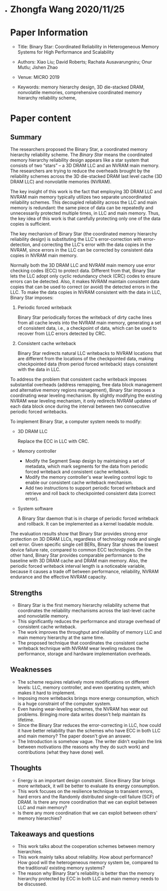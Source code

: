 * # Zhongfa Wang 2020/11/25

  # Paper Information

  * Title: Binary Star: Coordinated Reliability in Heterogeneous Memory Systems for High Performance and Scalability

  * Authors: Xiao Liu; David Roberts; Rachata Ausavarungniru; Onur Mutlu; Jishen Zhao

  * Venue: MICRO 2019
  * Keywords: memory hierarchy design, 3D die-stacked DRAM, nonvolatile memories, comprehensive coordinated memory hierarchy reliability scheme, 

  # Paper content

  ## Summary

  The researchers proposed the Binary Star, a coordinated memory hierarchy reliability scheme. The *Binary Star* means the coordinated memory hierarchy reliability design appears like a star system that consists of two “stars” – a 3D DRAM LLC and an NVRAM main memory. The researchers are trying to reduce the overheads brought by the reliability schemes across the 3D die-stacked DRAM last level cache (3D DRAM LLC) and nonvolatile memories (NVRAM).

  The key insight of this work is the fact that employing 3D DRAM LLC and NVRAM main memory typically utilizes two separate uncoordinated reliability schemes. This decoupled reliability across the LLC and main memory is redundant: the same piece of data can be repeatedly and unnecessarily protected multiple times, in LLC and main memory. Thus, the key idea of this work is that carefully protecting only one of the data copies is sufficient.  

  The key mechanism of Binary Star (the coordinated memory hierarchy reliability design)  is substituting the LLC's error-correction with error-detection, and correcting the LLC's error with the data copies in the NVRAM, since errors in the LLC can be corrected by consistent data copies in NVRAM main memory.

  Normally both the 3D DRAM LLC and NVRAM main memory use error checking codes (ECC) to protect data. Different from that, Binary Star lets the LLC adopt only cyclic redundancy check (CRC) codes to ensure errors can be detected. Also, it makes NVRAM maintain consistent data copies that can be used to correct (or avoid) the detected errors in the LLC. To make the data copies in NVRAM consistent with the data in LLC, Binary Star imposes:

  1. Periodic forced writeback

     Binary Star periodically forces the writeback of dirty cache lines from all cache levels into the NVRAM main memory, generating a set of consistent data, i.e., a checkpoint of data, which can be used to recover from LLC errors detected by CRC.

  2. Consistent cache writeback

     Binary Star redirects natural LLC writebacks to NVRAM locations that are different from the locations of the checkpointed data, making checkpointed data (from period forced writeback) stays consistent with the data in LLC.

  To address the problem that consistent cache writeback imposes substantial overheads (address remapping, free data block management and alternative memory regions management), Binary Star imposes a coordinating wear leveling mechanism. By slightly modifying the existing NVRAM wear leveling mechanism, it only redirects NVRAM updates of each data block once during the interval between two consecutive periodic forced writebacks.

  To implement Binary Star, a computer system needs to modify:

  * 3D DRAM LLC

    Replace the ECC in LLC with CRC.

  * Memory controller

    * Modify the Segment Swap design by maintaining a set of metadata, which mark segments for the data from periodic forced writeback and consistent cache writeback.
    * Modify the memory controller's wear leveling control logic to enable our consistent cache writeback mechanism.
    * Add two instructions to support periodic forced writeback and retrieve and roll back to checkpointed consistent data (correct error).

  * System software

    A Binary Star daemon that is in charge of periodic forced writeback and rollback. It can be implemented as a kernel loadable module.

  The evaluation results show that Binary Star provides strong error protection on 3D DRAM LLCs, regardless of technology node and single cell error. Given specific single cell BERs, Binary Star shows the lowest device failure rate, compared to common ECC technologies. On the other hand, Binary Star provides comparable performance to the baseline with 3D DRAM cache and DRAM main memory. Also, the periodic forced writeback interval length is a noticeable variable, because it causes a trade off between performance, reliability, NVRAM endurance and the effective NVRAM capacity.

  ## Strengths

  * Binary Star is the first memory hierarchy reliability scheme that coordinates the reliability mechanisms across the last-level cache and nonvolatile memory.
  * This significantly reduces the performance and storage overhead of consistent cache writeback.
  * The work improves the throughput and reliability of memory LLC and main memory hierarchy at the same time.
  * The proposed technique that coordinates the consistent cache writeback technique with NVRAM wear leveling reduces the performance, storage and hardware implementation overheads.

  ## Weaknesses

  * The scheme requires relatively more modifications on different levels: LLC, memory controller, and even operating system, which makes it hard to implement.
  * Imposing more writebacks brings more energy consumption, which is a huge constraint of the computer system.
  * Even having wear-leveling schemes, the NVRAM has wear out problems. Bringing more data writes doesn't help maintain its lifetime.
  * Since the Binary Star reduces the error-correcting in LLC, how could it have better reliability than the schemes who have ECC in both LLC and main memory? The paper doesn't give an answer.
  * The Introduction is somehow vague. The writer didn't explain the link between motivations (the reasons why they do such work) and contributions (what they have done) well.

  ## Thoughts

  * Energy is an important design constraint. Since Binary Star brings more writeback, it will be better to evaluate its energy consumption.
  * This work focuses on the resilience technique to transient errors, hard errors and the Randomly distributed single-cell failure (SCF) of DRAM. Is there any more coordination that we can exploit between LLC and main memory?
  * Is there any more coordination that we can exploit between others' memory hierarchies?

  ## Takeaways and questions

  * This work talks about the cooperation schemes between memory hierarchies.
  * This work mainly talks about reliability. How about performance? How good will the heterogeneous memory system be, compared to the traditional/ existing memory systems?
  * The reason why Binary Star's reliability is better than the memory hierarchy protected by ECC in both LLC and main memory needs to be discussed.